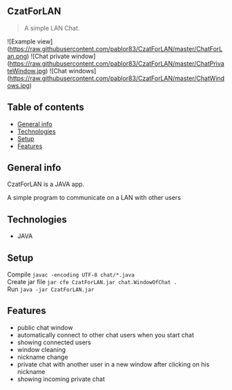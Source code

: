 ## CzatForLAN

>A simple LAN Chat.

![Example view] (https://raw.githubusercontent.com/pablor83/CzatForLAN/master/ChatForLan.png)
![Chat private window] (https://raw.githubusercontent.com/pablor83/CzatForLAN/master/ChatPrivateWindow.jpg)
![Chat windows] (https://raw.githubusercontent.com/pablor83/CzatForLAN/master/ChatWindows.jpg)

## Table of contents
* [General info](#general-info)
* [Technologies](#technologies)
* [Setup](#setup)
* [Features](#features)

## General info
CzatForLAN is a JAVA app.

A simple program to communicate on a LAN with other users

## Technologies
* JAVA

## Setup
Compile `javac -encoding UTF-8 chat/*.java`  
Create jar file `jar cfe CzatForLAN.jar chat.WindowOfChat .`  
Run `java -jar CzatForLAN.jar`

## Features
* public chat window
* automatically connect to other chat users when you start chat
* showing connected users
* window cleaning
* nickname change
* private chat with another user in a new window after clicking on his nickname
* showing incoming private chat
